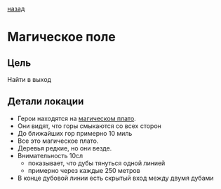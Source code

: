 [назад](/index.md)
# Магическое поле

## Цель
Найти в выход

## Детали локации
* Герои находятся на [магическом плато](description.md).
* Они видят, что горы смыкаются со всех сторон
* До ближайших гор примерно 10 миль
* Все это магическое плато.
* Деревья редкие, но они везде.
* Внимательность 10сл
  * показывает, что дубы тянуться одной линией
  * примерно через каждые 250 метров 
* В конце дубовой линии есть скрытый вход между двумя дубами
